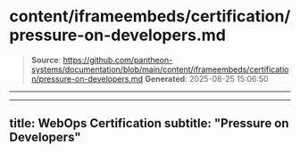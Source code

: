 # content/iframeembeds/certification/pressure-on-developers.md

> **Source**: https://github.com/pantheon-systems/documentation/blob/main/content/iframeembeds/certification/pressure-on-developers.md
> **Generated**: 2025-08-25 15:06:50

---

---
title: WebOps Certification
subtitle: "Pressure on Developers"
---

<Partial file="certification-guide/pressure-on-developers.md" />

